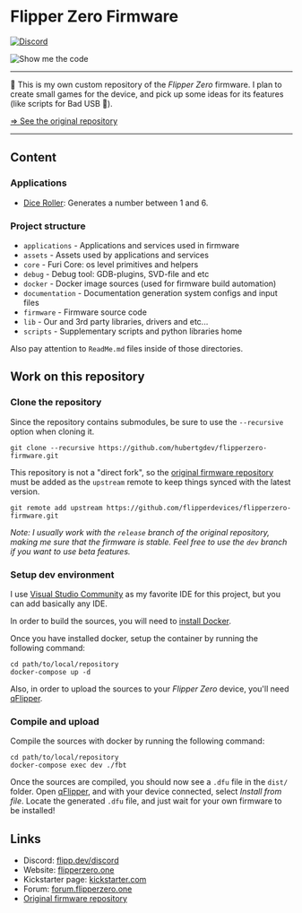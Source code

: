 # Flipper Zero Firmware

[![Discord](https://img.shields.io/discord/740930220399525928.svg?label=&logo=discord&logoColor=ffffff&color=7389D8&labelColor=6A7EC2)](http://flipperzero.one/discord)

![Show me the code](https://habrastorage.org/webt/eo/m0/e4/eom0e4btudte7nrhnyic-laiog0.png)

---

📝 This is my own custom repository of the *Flipper Zero* firmware. I plan to create small games for the device, and pick up some ideas for its features (like scripts for Bad USB 👿).

[=> See the original repository](https://github.com/flipperdevices/flipperzero-firmware)

---

## Content

### Applications

- [Dice Roller](./applications/dice_roller): Generates a number between 1 and 6.

### Project structure

- `applications`    - Applications and services used in firmware
- `assets`          - Assets used by applications and services
- `core`            - Furi Core: os level primitives and helpers
- `debug`           - Debug tool: GDB-plugins, SVD-file and etc
- `docker`          - Docker image sources (used for firmware build automation)
- `documentation`   - Documentation generation system configs and input files
- `firmware`        - Firmware source code
- `lib`             - Our and 3rd party libraries, drivers and etc...
- `scripts`         - Supplementary scripts and python libraries home

Also pay attention to `ReadMe.md` files inside of those directories.

## Work on this repository

### Clone the repository

Since the repository contains submodules, be sure to use the `--recursive` option when cloning it.

```shell
git clone --recursive https://github.com/hubertgdev/flipperzero-firmware.git
```

This repository is not a "direct fork", so the [original firmware repository](https://github.com/flipperdevices/flipperzero-firmware) must be added as the `upstream` remote to keep things synced with the latest version.

```shell
git remote add upstream https://github.com/flipperdevices/flipperzero-firmware.git
```

*Note: I usually work with the `release` branch of the original repository, making me sure that the firmware is stable. Feel free to use the `dev` branch if you want to use beta features.*

### Setup dev environment

I use [Visual Studio Community](https://visualstudio.microsoft.com/fr/vs/community/) as my favorite IDE for this project, but you can add basically any IDE.

In order to build the sources, you will need to [install Docker](https://www.docker.com/get-started/).

Once you have installed docker, setup the container by running the following command:

```shell
cd path/to/local/repository
docker-compose up -d
```

Also, in order to upload the sources to your *Flipper Zero* device, you'll need [qFlipper](https://flipperzero.one/update).

### Compile and upload

Compile the sources with docker by running the following command:

```shell
cd path/to/local/repository
docker-compose exec dev ./fbt
```

Once the sources are compiled, you should now see a `.dfu` file in the `dist/` folder. Open [qFlipper](https://flipperzero.one/update), and with your device connected, select *Install from file*. Locate the generated `.dfu` file, and just wait for your own firmware to be installed!

## Links

* Discord: [flipp.dev/discord](https://flipp.dev/discord)
* Website: [flipperzero.one](https://flipperzero.one)
* Kickstarter page: [kickstarter.com](https://www.kickstarter.com/projects/flipper-devices/flipper-zero-tamagochi-for-hackers)
* Forum: [forum.flipperzero.one](https://forum.flipperzero.one/)
* [Original firmware repository](https://github.com/flipperdevices/flipperzero-firmware)
